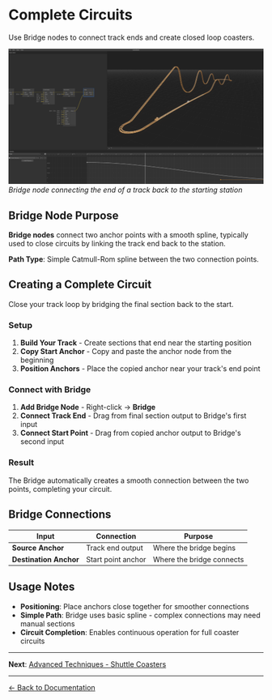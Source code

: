 # Complete Circuits

Use Bridge nodes to connect track ends and create closed loop coasters.

![Bridge Node Example](../images/bridge.png)
_Bridge node connecting the end of a track back to the starting station_

## Bridge Node Purpose

**Bridge nodes** connect two anchor points with a smooth spline, typically used to close circuits by linking the track end back to the station.

**Path Type**: Simple Catmull-Rom spline between the two connection points.

## Creating a Complete Circuit

Close your track loop by bridging the final section back to the start.

### Setup

1. **Build Your Track** - Create sections that end near the starting position
2. **Copy Start Anchor** - Copy and paste the anchor node from the beginning
3. **Position Anchors** - Place the copied anchor near your track's end point

### Connect with Bridge

1. **Add Bridge Node** - Right-click → **Bridge**
2. **Connect Track End** - Drag from final section output to Bridge's first input
3. **Connect Start Point** - Drag from copied anchor output to Bridge's second input

### Result

The Bridge automatically creates a smooth connection between the two points, completing your circuit.

## Bridge Connections

| Input                  | Connection         | Purpose                   |
| ---------------------- | ------------------ | ------------------------- |
| **Source Anchor**      | Track end output   | Where the bridge begins   |
| **Destination Anchor** | Start point anchor | Where the bridge connects |

## Usage Notes

-   **Positioning**: Place anchors close together for smoother connections
-   **Simple Path**: Bridge uses basic spline - complex connections may need manual sections
-   **Circuit Completion**: Enables continuous operation for full coaster circuits

---

**Next**: [Advanced Techniques - Shuttle Coasters](shuttle-coasters.md)

---

[← Back to Documentation](../)
